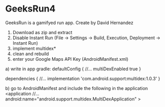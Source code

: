 # GeeksRun4
GeeksRun is a gamifyed run app.
Create by David Hernandez

1) Download as zip and extract
2) Disable Instant Run (File -> Settings -> Build, Execution, Deployment -> Instant Run)
3) implement multidex*
4) clean and rebuild
5) enter your Google Maps API Key (AndroidManifest.xml)

a) write in app gradle:
defaultConfig {
        //...
        multiDexEnabled true
    }
    
dependencies {
  //...
    implementation 'com.android.support:multidex:1.0.3'
}

b) go to AndroidManifest and include the following in the application 
    <application
//...
        android:name="android.support.multidex.MultiDexApplication" >
        
